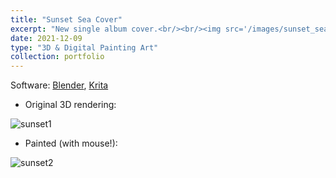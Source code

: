 ```yaml
---
title: "Sunset Sea Cover"
excerpt: "New single album cover.<br/><br/><img src='/images/sunset_sea2_painted_2.png' width='60%'>"
date: 2021-12-09
type: "3D & Digital Painting Art"
collection: portfolio
---
```


Software: [Blender](https://blender.org), [Krita](https://krita.org)

- Original 3D rendering:

![sunset1](/images/sunset_sea2.png)

- Painted (with mouse!):

![sunset2](/images/sunset_sea2_painted_2.png)
